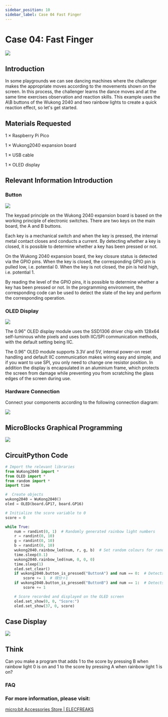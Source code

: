 ```yaml
---
sidebar_position: 10
sidebar_label: Case 04 Fast Finger
---
```


# Case 04: Fast Finger

![](./images/wukong2040-inventors-case04-01.png)

## Introduction

In some playgrounds we can see dancing machines where the challenger makes the appropriate moves according to the movements shown on the screen. In this process, the challenger learns the dance moves and at the same time exercises observation and reaction skills. This example uses the A\B buttons of the Wukong 2040 and two rainbow lights to create a quick reaction effect, so let's get started.

## Materials Requested

1 × Raspberry Pi Pico

1 × Wukong2040 expansion board

1 × USB cable

1 × OLED display

## Relevant Information Introduction

### Button

![](./images/wukong2040-inventors-case04-02.png)

The keypad principle on the Wukong 2040 expansion board is based on the working principle of electronic switches. There are two keys on the main board, the A and B buttons.

Each key is a mechanical switch and when the key is pressed, the internal metal contact closes and conducts a current. By detecting whether a key is closed, it is possible to determine whether a key has been pressed or not.

On the Wukong 2040 expansion board, the key closure status is detected via the GPIO pins. When the key is closed, the corresponding GPIO pin is pulled low, i.e. potential 0. When the key is not closed, the pin is held high, i.e. potential 1.

By reading the level of the GPIO pins, it is possible to determine whether a key has been pressed or not. In the programming environment, the corresponding code can be used to detect the state of the key and perform the corresponding operation.

### OLED Display

![](./images/wukong2040-inventors-case04-03.png)

The 0.96" OLED display module uses the SSD1306 driver chip with 128x64 self-luminous white pixels and uses both IIC/SPI communication methods, with the default setting being IIC.

The 0.96" OLED module supports 3.3V and 5V, internal power-on reset handling and default IIC communication makes wiring easy and simple, and if you want to use SPI, you only need to change one resistor position. In addition the display is encapsulated in an aluminium frame, which protects the screen from damage while preventing you from scratching the glass edges of the screen during use.

### Hardware Connection

Connect your components according to the following connection diagram:

![](./images/wukong2040-inventors-case04-06.png)

## MicroBlocks Graphical Programming

![](./images/wukong2040-inventors-case04-05.png)

## CircuitPython Code

```python
# Import the relevant libraries
from WuKong2040 import *
from OLED import *
from random import *
import time

#  Create objects
wukong2040 = WuKong2040()
oled = OLED(board.GP17, board.GP16)

# Initialize the score variable to 0
score = 0

while True:
    num = randint(0, 1)  # Randomly generated rainbow light numbers
    r = randint(0, 10)
    g = randint(0, 10)
    b = randint(0, 10)
    wukong2040.rainbow_led(num, r, g, b)  # Set random colours for randomly numbered rainbow lights
    time.sleep(0.1)
    wukong2040.rainbow_led(num, 0, 0, 0)
    time.sleep(1)
    oled.set_clear()
    if wukong2040.button_is_pressed("ButtonA") and num == 0:  # Detects if the A key has been pressed after the rainbow light with the number 0 is illuminated
        score += 1  # 得分＋1
    if wukong2040.button_is_pressed("ButtonB") and num == 1:  # Detects if the B key is pressed when the rainbow light with number 1 is on
        score += 1

    # Score recorded and displayed on the OLED screen
    oled.set_show(0, 0, "Score:")
    oled.set_show(37, 0, score)
```



## Case Display

![](./images/wukong2040-inventors-kit-case04-06.gif)

## Think

Can you make a program that adds 1 to the score by pressing B when rainbow light 0 is on and 1 to the score by pressing A when rainbow light 1 is on?



### FAQ



### For more information, please visit:

[micro:bit Accessories Store | ELECFREAKS](https://www.elecfreaks.com/)
